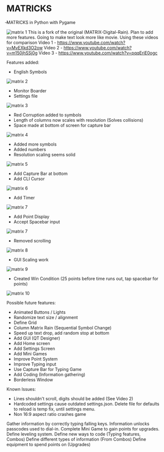 #  MATRICKS
̶MATRICKS in Python with Pygame

![matrix 1](screenshot/9.png "Matrix")
This is a fork of the original (MATRIX-Digital-Rain). Plan to add more features.
Going to make text look more like movie.
Using these videos for comparison
Video 1 - https://www.youtube.com/watch?v=MvEXkd3O2ow
Video 2 - https://www.youtube.com/watch?v=m150jhSSj0g
Video 3 - https://www.youtube.com/watch?v=pqqEriE0ogc

Features added:
* English Symbols

![matrix 2](screenshot/1.png "English Symbols")

* Monitor Boarder
* Settings file

![matrix 3](screenshot/2.png "Monitor")

* Red Corruption added to symbols
* Length of columns now scales with resolution (Solves collisions)
* Space made at bottom of screen for capture bar

![matrix 4](screenshot/3.png "Corruption")

* Added more symbols
* Added numbers
* Resolution scaling seems solid

![matrix 5](screenshot/4.png "Symbols and Numbers")

* Add Capture Bar at bottom
* Add CLI Cursor

![matrix 6](screenshot/5.png "Cursor this bar")

* Add Timer 

![matrix 7](screenshot/6.png "Times up")

* Add Point Display
* Accept Spacebar input

![matrix 7](screenshot/7.png)

* Removed scrolling

![matrix 8](screenshot/8.png)

* GUI Scaling work

![matrix 9](screenshot/9.png)

* Created Win Condition (25 points before time runs out, tap spacebar for points)

![matrix 10](screenshot/10.png)

Possible future features:

* Animated Buttons / Lights
* Randomize text size / alignment
* Define Grid
* Column Matrix Rain (Sequential Symbol Change)
* Speed up text drop, add random stop at bottom
* Add GUI (QT Designer)
* Add Home screen
* Add Settings Screen
* Add Mini Games
* Improve Point System
* Improve Typing input
* Use Capture Bar for Typing Game
* Add Coding (Information gathering)
* Borderless Window

Known Issues:
* Lines shouldn't scroll, digits should be added (See Video 2)
* Hardcoded settings cause outdated settings.json. Delete file for defaults to reload is temp fix, until settings menu. 
* Non 16:9 aspect ratio crashes game


Gather information by correctly typing falling keys.
Information unlocks passcodes used to dial-in.
Complete Mini Game to gain points for upgrades.
Define leveling system.
Define new ways to code (Typing features, Combos)
Define different types of information (From Combos)
Define equipment to spend points on (Upgrades)